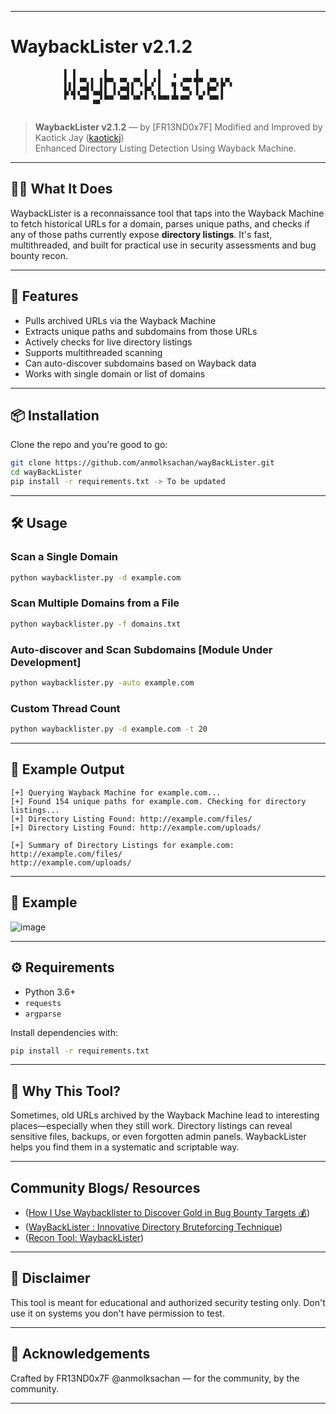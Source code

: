 
---

# WaybackLister v2.1.2

```
		    ▌ ▌      ▌        ▌  ▌  ▗    ▐        
		    ▌▖▌▝▀▖▌ ▌▛▀▖▝▀▖▞▀▖▌▗▘▌  ▄ ▞▀▘▜▀ ▞▀▖▙▀▖
   		    ▙▚▌▞▀▌▚▄▌▌ ▌▞▀▌▌ ▖▛▚ ▌  ▐ ▝▀▖▐ ▖▛▀ ▌  
		    ▘ ▘▝▀▘▗▄▘▀▀ ▝▀▘▝▀ ▘ ▘▀▀▘▀▘▀▀  ▀ ▝▀▘▘   
                                              
```

> **WaybackLister v2.1.2** — by [FR13ND0x7F]
> Modified and Improved by Kaotick Jay ([kaotickj](https://github.com/kaotickj/))  
> Enhanced Directory Listing Detection Using Wayback Machine.

---

## 🕵️‍♂️ What It Does

WaybackLister is a reconnaissance tool that taps into the Wayback Machine to fetch historical URLs for a domain, parses unique paths, and checks if any of those paths currently expose **directory listings**. It's fast, multithreaded, and built for practical use in security assessments and bug bounty recon.

---

## 🚀 Features

- Pulls archived URLs via the Wayback Machine
- Extracts unique paths and subdomains from those URLs
- Actively checks for live directory listings
- Supports multithreaded scanning
- Can auto-discover subdomains based on Wayback data
- Works with single domain or list of domains

---

## 📦 Installation

Clone the repo and you're good to go:

```bash
git clone https://github.com/anmolksachan/wayBackLister.git
cd wayBackLister
pip install -r requirements.txt -> To be updated
```

---

## 🛠 Usage

### Scan a Single Domain

```bash
python waybacklister.py -d example.com
```

### Scan Multiple Domains from a File

```bash
python waybacklister.py -f domains.txt
```

### Auto-discover and Scan Subdomains [Module Under Development]

```bash
python waybacklister.py -auto example.com 
```

### Custom Thread Count

```bash
python waybacklister.py -d example.com -t 20
```

---

## 📄 Example Output

```
[+] Querying Wayback Machine for example.com...
[+] Found 154 unique paths for example.com. Checking for directory listings...
[+] Directory Listing Found: http://example.com/files/
[+] Directory Listing Found: http://example.com/uploads/

[+] Summary of Directory Listings for example.com:
http://example.com/files/
http://example.com/uploads/
```

---

## 📄 Example

![image](https://github.com/user-attachments/assets/62bb5035-94fc-432d-ae14-daa823b2aebe)

---

## ⚙️ Requirements

- Python 3.6+
- `requests`
- `argparse`

Install dependencies with:

```bash
pip install -r requirements.txt
```

---

## 🧠 Why This Tool?

Sometimes, old URLs archived by the Wayback Machine lead to interesting places—especially when they still work. Directory listings can reveal sensitive files, backups, or even forgotten admin panels. WaybackLister helps you find them in a systematic and scriptable way.

---

## Community Blogs/ Resources
- ([How I Use Waybacklister to Discover Gold in Bug Bounty Targets 💰](https://www.youtube.com/watch?v=N_uROnZ0q58&ab_channel=PCPLALEX))
- ([WayBackLister : Innovative Directory Bruteforcing Technique](https://systemweakness.com/waybacklister-innovative-directory-bruteforcing-technique-43535da40bc4))
- ([Recon Tool: WaybackLister](https://www.blackhatethicalhacking.com/tools/waybacklister/))

---

## 📢 Disclaimer

This tool is meant for educational and authorized security testing only. Don't use it on systems you don't have permission to test.

---

## 🙌 Acknowledgements

Crafted by FR13ND0x7F @anmolksachan — for the community, by the community.

---
